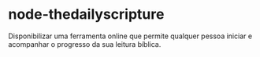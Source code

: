 # node-thedailyscripture
Disponibilizar uma ferramenta online que permite qualquer pessoa iniciar e acompanhar o progresso da sua leitura bíblica.
